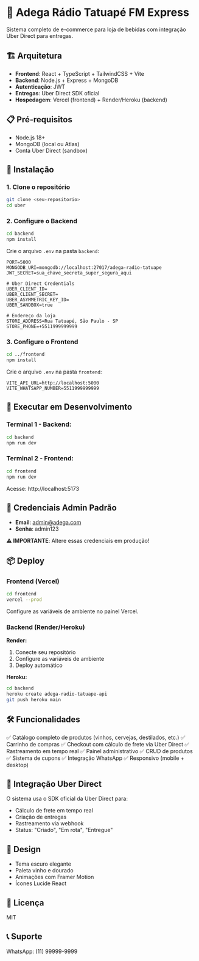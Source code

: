 # 🍷 Adega Rádio Tatuapé FM Express

Sistema completo de e-commerce para loja de bebidas com integração Uber Direct para entregas.

## 🏗️ Arquitetura

- **Frontend**: React + TypeScript + TailwindCSS + Vite
- **Backend**: Node.js + Express + MongoDB
- **Autenticação**: JWT
- **Entregas**: Uber Direct SDK oficial
- **Hospedagem**: Vercel (frontend) + Render/Heroku (backend)

## 📋 Pré-requisitos

- Node.js 18+
- MongoDB (local ou Atlas)
- Conta Uber Direct (sandbox)

## 🚀 Instalação

### 1. Clone o repositório

```bash
git clone <seu-repositorio>
cd uber
```

### 2. Configure o Backend

```bash
cd backend
npm install
```

Crie o arquivo `.env` na pasta `backend`:

```env
PORT=5000
MONGODB_URI=mongodb://localhost:27017/adega-radio-tatuape
JWT_SECRET=sua_chave_secreta_super_segura_aqui

# Uber Direct Credentials
UBER_CLIENT_ID=
UBER_CLIENT_SECRET=
UBER_ASYMMETRIC_KEY_ID=
UBER_SANDBOX=true

# Endereço da loja
STORE_ADDRESS=Rua Tatuapé, São Paulo - SP
STORE_PHONE=+5511999999999
```

### 3. Configure o Frontend

```bash
cd ../frontend
npm install
```

Crie o arquivo `.env` na pasta `frontend`:

```env
VITE_API_URL=http://localhost:5000
VITE_WHATSAPP_NUMBER=5511999999999
```

## 🎯 Executar em Desenvolvimento

### Terminal 1 - Backend:
```bash
cd backend
npm run dev
```

### Terminal 2 - Frontend:
```bash
cd frontend
npm run dev
```

Acesse: http://localhost:5173

## 👤 Credenciais Admin Padrão

- **Email**: admin@adega.com
- **Senha**: admin123

**⚠️ IMPORTANTE**: Altere essas credenciais em produção!

## 📦 Deploy

### Frontend (Vercel)

```bash
cd frontend
vercel --prod
```

Configure as variáveis de ambiente no painel Vercel.

### Backend (Render/Heroku)

**Render:**
1. Conecte seu repositório
2. Configure as variáveis de ambiente
3. Deploy automático

**Heroku:**
```bash
cd backend
heroku create adega-radio-tatuape-api
git push heroku main
```

## 🛠️ Funcionalidades

✅ Catálogo completo de produtos (vinhos, cervejas, destilados, etc.)
✅ Carrinho de compras
✅ Checkout com cálculo de frete via Uber Direct
✅ Rastreamento em tempo real
✅ Painel administrativo
✅ CRUD de produtos
✅ Sistema de cupons
✅ Integração WhatsApp
✅ Responsivo (mobile + desktop)

## 📱 Integração Uber Direct

O sistema usa o SDK oficial da Uber Direct para:
- Cálculo de frete em tempo real
- Criação de entregas
- Rastreamento via webhook
- Status: "Criado", "Em rota", "Entregue"

## 🎨 Design

- Tema escuro elegante
- Paleta vinho e dourado
- Animações com Framer Motion
- Ícones Lucide React

## 📄 Licença

MIT

## 📞 Suporte

WhatsApp: (11) 99999-9999
